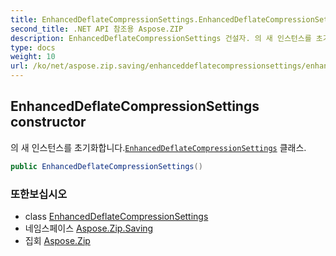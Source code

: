 ```yaml
---
title: EnhancedDeflateCompressionSettings.EnhancedDeflateCompressionSettings
second_title: .NET API 참조용 Aspose.ZIP
description: EnhancedDeflateCompressionSettings 건설자. 의 새 인스턴스를 초기화합니다.EnhancedDeflateCompressionSettings 클래스.
type: docs
weight: 10
url: /ko/net/aspose.zip.saving/enhanceddeflatecompressionsettings/enhanceddeflatecompressionsettings/
---
```

## EnhancedDeflateCompressionSettings constructor

의 새 인스턴스를 초기화합니다.[`EnhancedDeflateCompressionSettings`](../) 클래스.

```csharp
public EnhancedDeflateCompressionSettings()
```

### 또한보십시오

* class [EnhancedDeflateCompressionSettings](../)
* 네임스페이스 [Aspose.Zip.Saving](../../enhanceddeflatecompressionsettings/)
* 집회 [Aspose.Zip](../../../)


